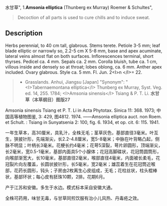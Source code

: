 水甘草",
1.**Amsonia elliptica** (Thunberg ex Murray) Roemer & Schultes",

> Decoction of all parts is used to cure chills and to induce sweat.

## Description
Herbs perennial, to 40 cm tall, glabrous. Stems terete. Petiole 3-5 mm; leaf blade elliptic or narrowly so, 2.2-5 cm X 5-8 mm, base and apex acuminate, lateral veins almost flat on both surfaces. Inflorescences terminal, short thyrses. Pedicel ca. 4 mm. Sepals ca. 2 mm. Corolla bluish, tube ca. 1 cm, villous inside and densely so at throat; lobes oblong, ca. 6 mm. Anther apex included. Ovary glabrous. Style ca. 5 mm. Fl. Jun. 2&lt;I&gt;n &lt;/I&gt;= 22.

> * Grasslands. Anhui, Jiangsu [Japan]
  "Synonym": "&lt;I&gt;Tabernaemontana elliptica&lt;/I&gt; Thunberg ex Murray, Syst. Veg. ed. 14, 255. 1784; &lt;I&gt;Amsonia sinensis&lt;/I&gt; Tsiang &amp; P. T. Li.
**水甘草（本草纲目）图版27**

Amsonia sinensis Tsiang et P. T. Li in Acta Phytotax. Sinica 11: 368. 1973; 中国高等植物图鉴, 3: 429, 图4812. 1974. ——Amsonia elliptica auct. non Roem. et Schult. : Tsiang in Sunyatsenia 2: 100, fig. 6. 1934, et op. cit. 6: 115. 1941.

一年生草本，高30厘米，具乳汁，全株无毛；茎草灰色，基部直径3毫米。叶互生，狭披针形，先端渐尖，长2.2-4.8厘米，宽5-8毫米；中脉在叶背略凸起，侧脉不明显；叶柄长3毫米。花梗长约4毫米；花萼5深裂，萼片卵圆形，顶端渐尖，长2毫米，宽0.5-1毫米，基部内面具5个小腺体；花冠高脚碟状，花冠筒圆筒形，向喉部渐宽大，长10毫米，基部直径2毫米，喉部直径4毫米，内面被长柔毛，花冠裂片向左覆盖，长圆状披针形，长5毫米，宽2毫米；雄蕊着生在花冠筒近喉部，花药长圆形，钝头；子房由2枚离生心皮组成，无毛；花柱丝状，柱头棍棒状，基部环状；每心皮有胚珠10颗，2排。花期6月。

产于江苏和安徽。多生于水边。模式标本采自安徽大通。

全株可药用，味甘无毒，与甘草同煎饮服有治小儿风热、丹毒疮之效。
